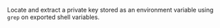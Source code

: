 Locate and extract a private key stored as an environment variable using `grep` on exported shell variables.